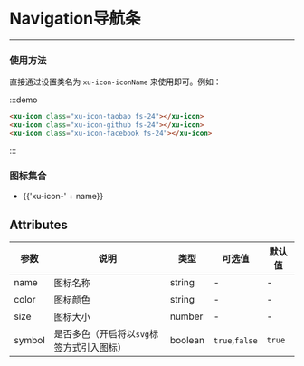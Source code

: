 # Navigation导航条
<!-- {.md} -->

---
<!-- {.md} -->

### 使用方法
<!-- {.md} -->

直接通过<!-- {.md} -->设置类名为 `xu-icon-iconName` 来使用即可。例如：

<div class="demo-block">
  <xu-icon class="xu-icon-taobao fs-24"></xu-icon>
  <xu-icon class="xu-icon-github fs-24"></xu-icon>
  <xu-icon class="xu-icon-facebook fs-24"></xu-icon>
</div>

:::demo
```html
<xu-icon class="xu-icon-taobao fs-24"></xu-icon>
<xu-icon class="xu-icon-github fs-24"></xu-icon>
<xu-icon class="xu-icon-facebook fs-24"></xu-icon>

```
:::

### 图标集合
<!-- {.md} -->

<ul class="icon-list">
  <li v-for="name in $icon" :key="name">
    <span>
      <i :class="'xu-icon-' + name"></i>
      <span class="icon-name">{{'xu-icon-' + name}}</span>
    </span>
  </li>
</ul>

## Attributes
<!-- {.md} -->
| 参数      | 说明    | 类型      | 可选值       | 默认值   |
|---------- |-------- |---------- |-------------  |-------- |
| name     | 图标名称  | string  | -          |    -     |
| color    | 图标颜色  | string  | -           |    -    |
| size    | 图标大小  | number  | -           |    -    |
| symbol    | 是否多色（开启将以`svg`标签方式引入图标）  | boolean  | `true`,`false`          |    `true`     |


<style lang="scss">
  
</style>